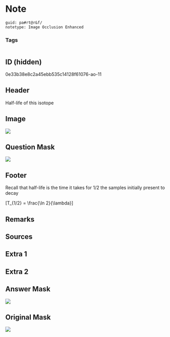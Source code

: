 # Note
```
guid: pa#rt@r&f/
notetype: Image Occlusion Enhanced
```

### Tags
```
```

## ID (hidden)
0e33b38e8c2a45ebb535c14128f61076-ao-11

## Header
Half-life of this isotope

## Image
<img src="tmpeky_3no3.png" />

## Question Mask
<img src="0e33b38e8c2a45ebb535c14128f61076-ao-11-Q.svg" />

## Footer
Recall that half-life is the time it takes for 1/2 the samples initially present to decay

\[T_{1/2} = \frac{\ln 2}{\lambda}\]

## Remarks


## Sources


## Extra 1


## Extra 2


## Answer Mask
<img src="0e33b38e8c2a45ebb535c14128f61076-ao-11-A.svg">

## Original Mask
<img src="0e33b38e8c2a45ebb535c14128f61076-ao-O.svg" />
